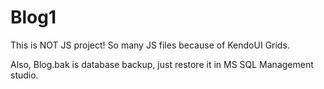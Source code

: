 # Blog1
This is NOT JS project! So many JS files because of KendoUI Grids. 

Also, Blog.bak is database backup, just restore it in MS SQL Management studio. 
